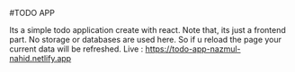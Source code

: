 #TODO APP

Its a simple todo application create with react. Note that, its just a frontend part.
No storage or databases are used here. So if u reload the page your current data will be refreshed.
Live : https://todo-app-nazmul-nahid.netlify.app

